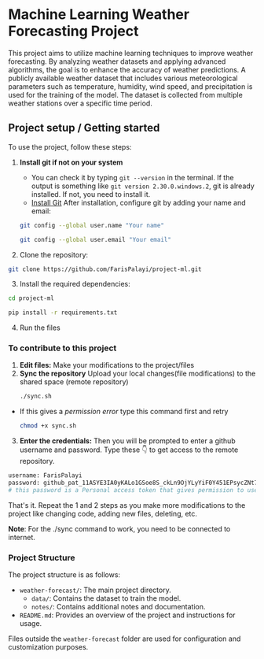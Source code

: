 # Machine Learning Weather Forecasting Project

This project aims to utilize machine learning techniques to improve weather forecasting. By analyzing weather datasets and applying advanced algorithms, the goal is to enhance the accuracy of weather predictions. A publicly available weather dataset that includes various meteorological parameters such as temperature, humidity, wind speed, and precipitation is used for the training of the model. The dataset is collected from multiple weather stations over a specific time period.

## Project setup / Getting started

To use the project, follow these steps:

1. **Install git if not on your system**
   - You can check it by typing `git --version` in the terminal. If the output is something like `git version 2.30.0.windows.2`, git is already installed. If not, you need to install it.
   - [Install Git](https://git-scm.com/downloads)
     After installation, configure git by adding your name and email:
   ```bash
   git config --global user.name "Your name"
   ```
   ```bash
   git config --global user.email "Your email"
   ```

2. Clone the repository:

```bash
git clone https://github.com/FarisPalayi/project-ml.git
```

3. Install the required dependencies:

```bash
cd project-ml
```

```bash
pip install -r requirements.txt
```

4. Run the files

### To contribute to this project

1. **Edit files:**
   Make your modifications to the project/files
2. **Sync the repository**
   Upload your local changes(file modifications) to the shared space (remote repository)
   ```bash
   ./sync.sh
   ```

- If this gives a _permission error_ type this command first and retry
  ```bash
  chmod +x sync.sh
  ```

3. **Enter the credentials:**
   Then you will be prompted to enter a github username and password. Type these 👇 to get access to the remote repository.

```bash
username: FarisPalayi
password: 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
# this password is a Personal access token that gives permission to use this project repository
```

That's it. Repeat the 1 and 2 steps as you make more modifications to the project like changing code, adding new files, deleting, etc.

**Note**: For the ./sync command to work, you need to be connected to internet.

### Project Structure

The project structure is as follows:

- `weather-forecast/`: The main project directory.
  - `data/`: Contains the dataset to train the model.
  - `notes/`: Contains additional notes and documentation.
- `README.md`: Provides an overview of the project and instructions for usage.

Files outside the `weather-forecast` folder are used for configuration and customization purposes.
